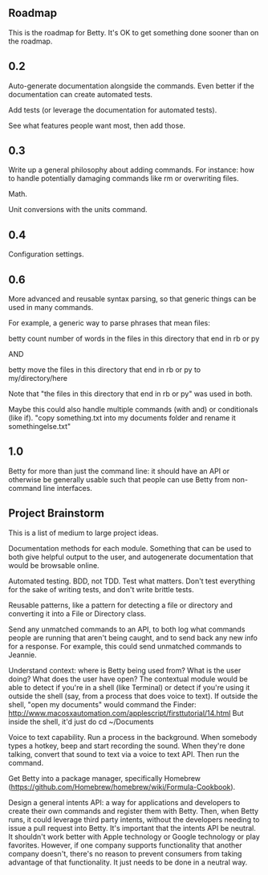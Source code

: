Roadmap
-------

This is the roadmap for Betty. It's OK to get something done sooner than on the roadmap.

0.2
---

Auto-generate documentation alongside the commands. Even better if the documentation can create automated tests.

Add tests (or leverage the documentation for automated tests).

See what features people want most, then add those.


0.3
---

Write up a general philosophy about adding commands. For instance: how to handle potentially damaging commands like rm or overwriting files.

Math.

Unit conversions with the units command.

0.4
---

Configuration settings.


0.6
---

More advanced and reusable syntax parsing, so that generic things can be used in many commands.

  For example, a generic way to parse phrases that mean files:
  
  betty count number of words in the files in this directory that end in rb or py
  
  AND
  
  betty move the files in this directory that end in rb or py to my/directory/here

  Note that "the files in this directory that end in rb or py" was used in both.

Maybe this could also handle multiple commands (with and) or conditionals (like if). "copy something.txt into my documents folder and rename it somethingelse.txt"


1.0
---

Betty for more than just the command line: it should have an API or otherwise be generally usable such that people can use Betty from non-command line interfaces.


Project Brainstorm
------------------

This is a list of medium to large project ideas.

Documentation methods for each module. Something that can be used to both give helpful output to the user, and autogenerate documentation that would be browsable online.

Automated testing. BDD, not TDD. Test what matters. Don't test everything for the sake of writing tests, and don't write brittle tests.

Reusable patterns, like a pattern for detecting a file or directory and converting it into a File or Directory class.

Send any unmatched commands to an API, to both log what commands people are running that aren't being caught, and to send back any new info for a response. For example, this could send unmatched commands to Jeannie.

Understand context: where is Betty being used from? What is the user doing? What does the user have open? The contextual module would be able to detect if you're in a shell (like Terminal) or detect if you're using it outside the shell (say, from a process that does voice to text). If outside the shell, "open my documents" would command the Finder: http://www.macosxautomation.com/applescript/firsttutorial/14.html But inside the shell, it'd just do cd ~/Documents

Voice to text capability. Run a process in the background. When somebody types a hotkey, beep and start recording the sound. When they're done talking, convert that sound to text via a voice to text API. Then run the command.

Get Betty into a package manager, specifically Homebrew (https://github.com/Homebrew/homebrew/wiki/Formula-Cookbook).

Design a general intents API: a way for applications and developers to create their own commands and register them with Betty. Then, when Betty runs, it could leverage third party intents, without the developers needing to issue a pull request into Betty. It's important that the intents API be neutral. It shouldn't work better with Apple technology or Google technology or play favorites. However, if one company supports functionality that another company doesn't, there's no reason to prevent consumers from taking advantage of that functionality. It just needs to be done in a neutral way.
